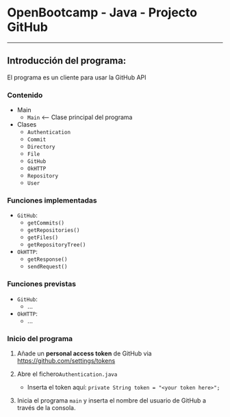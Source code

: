# OpenBootcamp - Java - Projecto GitHub

---

## Introducción del programa:

El programa es un cliente para usar la GitHub API

### Contenido
* Main
    * `Main` <-- Clase principal del programa
* Clases
    * `Authentication`
    * `Commit`
    * `Directory`
    * `File`
    * `GitHub`
    * `OkHTTP`
    * `Repository`
    * `User`

### Funciones implementadas

* `GitHub`:
    * `getCommits()`
    * `getRepositories()`
    * `getFiles()`
    * `getRepositoryTree()`
* `OkHTTP`:
  * `getResponse()`
  * `sendRequest()`

### Funciones previstas
* `GitHub`:
    * ...
* `OkHTTP`:
    * ...

### Inicio del programa

1. Añade un **personal access token** de GitHub via https://github.com/settings/tokens

2. Abre el fichero`Authentication.java`
   * Inserta el token aquí: `private String token = "<your token here>";`
3. Inicia el programa `main` y inserta el nombre del usuario de GitHub a través de la consola.